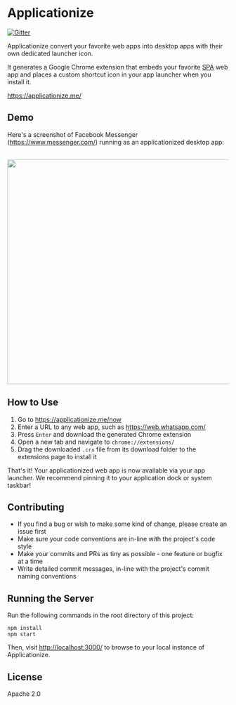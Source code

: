 # Applicationize
[![Gitter](https://badges.gitter.im/Join%20Chat.svg)](https://gitter.im/eladnava/applicationize?utm_source=badge&utm_medium=badge&utm_campaign=pr-badge)

Applicationize convert your favorite web apps into desktop apps with their own dedicated launcher icon. 

It generates a Google Chrome extension that embeds your favorite [SPA](https://en.wikipedia.org/wiki/Single-page_application) web app and places a custom shortcut icon in your app launcher when you install it.

<a href="https://applicationize.me/" target="_blank">https://applicationize.me/</a>

## Demo

Here's a screenshot of Facebook Messenger (https://www.messenger.com/) running as an applicationized desktop app:

<br />
<img src="https://raw.github.com/eladnava/applicationize/master/public/img/preview.png" width="512" />

## How to Use

1. Go to https://applicationize.me/now
2. Enter a URL to any web app, such as https://web.whatsapp.com/
3. Press `Enter` and download the generated Chrome extension
4. Open a new tab and navigate to `chrome://extensions/`
5. Drag the downloaded `.crx` file from its download folder to the extensions page to install it

That's it! Your applicationized web app is now available via your app launcher. We recommend pinning it to your application dock or system taskbar!

## Contributing

* If you find a bug or wish to make some kind of change, please create an issue first
* Make sure your code conventions are in-line with the project's code style
* Make your commits and PRs as tiny as possible - one feature or bugfix at a time
* Write detailed commit messages, in-line with the project's commit naming conventions

## Running the Server

Run the following commands in the root directory of this project:

```shell
npm install
npm start
```

Then, visit [http://localhost:3000/](http://localhost:3000/) to browse to your local instance of Applicationize.

## License

Apache 2.0
